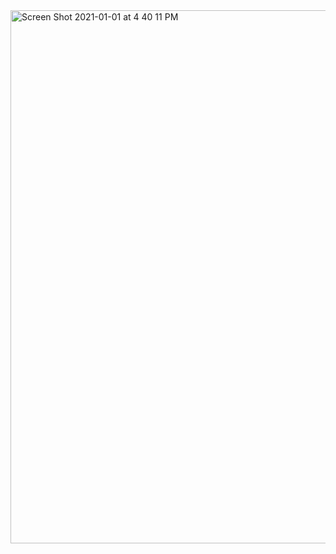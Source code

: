 <img width="853" alt="Screen Shot 2021-01-01 at 4 40 11 PM" src="https://user-images.githubusercontent.com/66393141/103446648-10ed1680-4c50-11eb-9088-5c745d2a8d5d.png">

